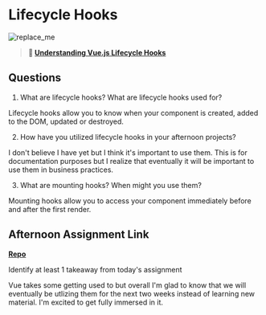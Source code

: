 # Lifecycle Hooks

![replace_me](https://codeworks.blob.core.windows.net/public/assets/img/illustrations/placeholder.svg)

> **📖 [Understanding Vue.js Lifecycle Hooks](https://codeworksacademy.com/fs-student-guide/resources/wk6/03-Vue-Lifecycle-Hooks)**

## Questions

1. What are lifecycle hooks? What are lifecycle hooks used for?

Lifecycle hooks allow you to know when your component is created, added to the DOM, updated or destroyed. 

2. How have you utilized lifecycle hooks in your afternoon projects?

I don't believe I have yet but I think it's important to use them. This is for documentation purposes but I realize that eventually it will be important to use them in business practices.

3. What are mounting hooks? When might you use them?

Mounting hooks allow you to access your component immediately before and after the first render. 

## Afternoon Assignment Link

**[Repo](https://github.com/IsaiahLeiva/gregslist-vue-main)**

Identify at least 1 takeaway from today's assignment


Vue takes some getting used to but overall I'm glad to know that we will eventually be utlizing them for the next two weeks instead of learning new material. I'm excited to get fully immersed in it. 